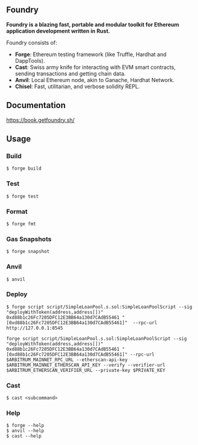 ## Foundry

**Foundry is a blazing fast, portable and modular toolkit for Ethereum application development written in Rust.**

Foundry consists of:

-   **Forge**: Ethereum testing framework (like Truffle, Hardhat and DappTools).
-   **Cast**: Swiss army knife for interacting with EVM smart contracts, sending transactions and getting chain data.
-   **Anvil**: Local Ethereum node, akin to Ganache, Hardhat Network.
-   **Chisel**: Fast, utilitarian, and verbose solidity REPL.

## Documentation

https://book.getfoundry.sh/

## Usage

### Build

```shell
$ forge build
```

### Test

```shell
$ forge test
```

### Format

```shell
$ forge fmt
```

### Gas Snapshots

```shell
$ forge snapshot
```

### Anvil

```shell
$ anvil
```

### Deploy

```shell
$ forge script script/SimpleLoanPool.s.sol:SimpleLoanPoolScript --sig "deployWithToken(address,address[])" 0xd88b1c26Fc7205DFC12E3BB64a130d7CAdB55461 "[0xd88b1c26Fc7205DFC12E3BB64a130d7CAdB55461]"  --rpc-url http://127.0.0.1:8545

forge script script/SimpleLoanPool.s.sol:SimpleLoanPoolScript --sig "deployWithToken(address,address[])" 0xd88b1c26Fc7205DFC12E3BB64a130d7CAdB55461 "[0xd88b1c26Fc7205DFC12E3BB64a130d7CAdB55461]" --rpc-url $ARBITRUM_MAINNET_RPC_URL --etherscan-api-key $ARBITRUM_MAINNET_ETHERSCAN_API_KEY --verify --verifier-url $ARBITRUM_ETHERSCAN_VERIFIER_URL --private-key $PRIVATE_KEY
```

### Cast

```shell
$ cast <subcommand>
```

### Help

```shell
$ forge --help
$ anvil --help
$ cast --help
```
